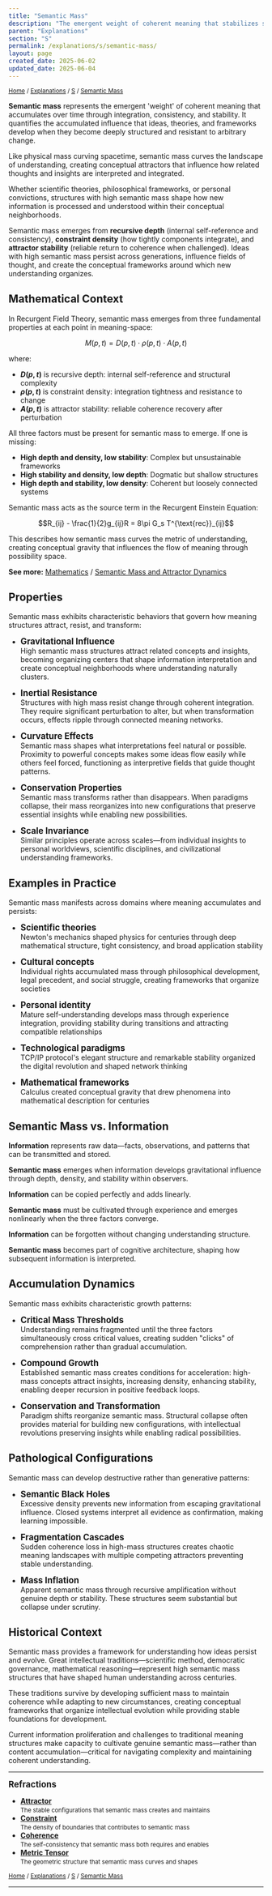 ```yaml
---
title: "Semantic Mass"
description: "The emergent weight of coherent meaning that stabilizes structures and shapes the topology of understanding"
parent: "Explanations"
section: "S"
permalink: /explanations/s/semantic-mass/
layout: page
created_date: 2025-06-02
updated_date: 2025-06-04
---
```


<small>[Home](/) / [Explanations](/explanations/) / [S](/explanations/s/) / <u>Semantic Mass</u></small>

**Semantic mass** represents the emergent 'weight' of coherent meaning that accumulates over time through integration, consistency, and stability. It quantifies the accumulated influence that ideas, theories, and frameworks develop when they become deeply structured and resistant to arbitrary change.

Like physical mass curving spacetime, semantic mass curves the landscape of understanding, creating conceptual attractors that influence how related thoughts and insights are interpreted and integrated.

Whether scientific theories, philosophical frameworks, or personal convictions, structures with high semantic mass shape how new information is processed and understood within their conceptual neighborhoods.

Semantic mass emerges from **recursive depth** (internal self-reference and consistency), **constraint density** (how tightly components integrate), and **attractor stability** (reliable return to coherence when challenged). Ideas with high semantic mass persist across generations, influence fields of thought, and create the conceptual frameworks around which new understanding organizes.

## Mathematical Context

In Recurgent Field Theory, semantic mass emerges from three fundamental properties at each point in meaning-space:

$$M(p,t) = D(p,t) \cdot \rho(p,t) \cdot A(p,t)$$

where:
- **$D(p,t)$** is recursive depth: internal self-reference and structural complexity
- **$\rho(p,t)$** is constraint density: integration tightness and resistance to change  
- **$A(p,t)$** is attractor stability: reliable coherence recovery after perturbation

All three factors must be present for semantic mass to emerge. If one is missing:

- **High depth and density, low stability**: Complex but unsustainable frameworks
- **High stability and density, low depth**: Dogmatic but shallow structures  
- **High depth and stability, low density**: Coherent but loosely connected systems

Semantic mass acts as the source term in the Recurgent Einstein Equation:

$$R_{ij} - \frac{1}{2}g_{ij}R = 8\pi G_s T^{\text{rec}}_{ij}$$

This describes how semantic mass curves the metric of understanding, creating conceptual gravity that influences the flow of meaning through possibility space.

**See more:** [Mathematics](/math/) / [Semantic Mass and Attractor Dynamics](/math/05-semantic-mass/)

## Properties

Semantic mass exhibits characteristic behaviors that govern how meaning structures attract, resist, and transform:

- **<big>Gravitational Influence</big>**  
High semantic mass structures attract related concepts and insights, becoming organizing centers that shape information interpretation and create conceptual neighborhoods where understanding naturally clusters.

- **<big>Inertial Resistance</big>**  
Structures with high mass resist change through coherent integration. They require significant perturbation to alter, but when transformation occurs, effects ripple through connected meaning networks.

- **<big>Curvature Effects</big>**  
Semantic mass shapes what interpretations feel natural or possible. Proximity to powerful concepts makes some ideas flow easily while others feel forced, functioning as interpretive fields that guide thought patterns.

- **<big>Conservation Properties</big>**  
Semantic mass transforms rather than disappears. When paradigms collapse, their mass reorganizes into new configurations that preserve essential insights while enabling new possibilities.

- **<big>Scale Invariance</big>**  
Similar principles operate across scales—from individual insights to personal worldviews, scientific disciplines, and civilizational understanding frameworks.

## Examples in Practice

Semantic mass manifests across domains where meaning accumulates and persists:

- **<big>Scientific theories</big>**  
Newton's mechanics shaped physics for centuries through deep mathematical structure, tight consistency, and broad application stability

- **<big>Cultural concepts</big>**  
Individual rights accumulated mass through philosophical development, legal precedent, and social struggle, creating frameworks that organize societies

- **<big>Personal identity</big>**  
Mature self-understanding develops mass through experience integration, providing stability during transitions and attracting compatible relationships  

- **<big>Technological paradigms</big>**  
TCP/IP protocol's elegant structure and remarkable stability organized the digital revolution and shaped network thinking

- **<big>Mathematical frameworks</big>**  
Calculus created conceptual gravity that drew phenomena into mathematical description for centuries

## Semantic Mass vs. Information

**Information** represents raw data—facts, observations, and patterns that can be transmitted and stored.

**Semantic mass** emerges when information develops gravitational influence through depth, density, and stability within observers.

**Information** can be copied perfectly and adds linearly.

**Semantic mass** must be cultivated through experience and emerges nonlinearly when the three factors converge.

**Information** can be forgotten without changing understanding structure.

**Semantic mass** becomes part of cognitive architecture, shaping how subsequent information is interpreted.

## Accumulation Dynamics

Semantic mass exhibits characteristic growth patterns:

- **<big>Critical Mass Thresholds</big>**  
Understanding remains fragmented until the three factors simultaneously cross critical values, creating sudden "clicks" of comprehension rather than gradual accumulation.

- **<big>Compound Growth</big>**  
Established semantic mass creates conditions for acceleration: high-mass concepts attract insights, increasing density, enhancing stability, enabling deeper recursion in positive feedback loops.

- **<big>Conservation and Transformation</big>**  
Paradigm shifts reorganize semantic mass. Structural collapse often provides material for building new configurations, with intellectual revolutions preserving insights while enabling radical possibilities.

## Pathological Configurations

Semantic mass can develop destructive rather than generative patterns:

- **<big>Semantic Black Holes</big>**  
Excessive density prevents new information from escaping gravitational influence. Closed systems interpret all evidence as confirmation, making learning impossible.

- **<big>Fragmentation Cascades</big>**  
Sudden coherence loss in high-mass structures creates chaotic meaning landscapes with multiple competing attractors preventing stable understanding.

- **<big>Mass Inflation</big>**  
Apparent semantic mass through recursive amplification without genuine depth or stability. These structures seem substantial but collapse under scrutiny.

## Historical Context

Semantic mass provides a framework for understanding how ideas persist and evolve. Great intellectual traditions—scientific method, democratic governance, mathematical reasoning—represent high semantic mass structures that have shaped human understanding across centuries.

These traditions survive by developing sufficient mass to maintain coherence while adapting to new circumstances, creating conceptual frameworks that organize intellectual evolution while providing stable foundations for development.

Current information proliferation and challenges to traditional meaning structures make capacity to cultivate genuine semantic mass—rather than content accumulation—critical for navigating complexity and maintaining coherent understanding.

---

**<big>Refractions</big>**

- **[Attractor](/explanations/a/attractor/)**  
  <small>The stable configurations that semantic mass creates and maintains</small>
- **[Constraint](/explanations/c/constraint/)**  
  <small>The density of boundaries that contributes to semantic mass</small>
- **[Coherence](/explanations/c/coherence/)**  
  <small>The self-consistency that semantic mass both requires and enables</small>
- **[Metric Tensor](/explanations/m/metric-tensor/)**  
  <small>The geometric structure that semantic mass curves and shapes</small>

<small>[Home](/) / [Explanations](/explanations/) / [S](/explanations/s/) / <u>Semantic Mass</u></small>

---
